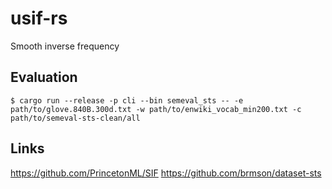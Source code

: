 # usif-rs

Smooth inverse frequency

## Evaluation

```
$ cargo run --release -p cli --bin semeval_sts -- -e path/to/glove.840B.300d.txt -w path/to/enwiki_vocab_min200.txt -c path/to/semeval-sts-clean/all
```

## Links

https://github.com/PrincetonML/SIF
https://github.com/brmson/dataset-sts
